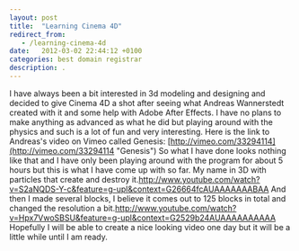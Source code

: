 ```yaml
---
layout: post
title:  "Learning Cinema 4D"
redirect_from:
   - /learning-cinema-4d
date:   2012-03-02 22:44:12 +0100
categories: best domain registrar
description: .
---
```


I have always been a bit interested in 3d modeling and designing and decided to give Cinema 4D a shot after seeing what Andreas Wannerstedt created with it and some help with Adobe After Effects. I have no plans to make anything as advanced as what he did but playing around with the physics and such is a lot of fun and very interesting. Here is the link to Andreas's video on Vimeo called Genesis: [http://vimeo.com/33294114](http://vimeo.com/33294114 "Genesis") So what I have done looks nothing like that and I have only been playing around with the program for about 5 hours but this is what I have come up with so far. My name in 3D with particles that create and destroy it.<http://www.youtube.com/watch?v=S2aNQDS-Y-c&feature=g-upl&context=G26664fcAUAAAAAAABAA> And then I made several blocks, I believe it comes out to 125 blocks in total and changed the resolution a bit.<http://www.youtube.com/watch?v=Hpx7VwoSBSU&feature=g-upl&context=G2529b24AUAAAAAAAAAA> Hopefully I will be able to create a nice looking video one day but it will be a little while until I am ready.